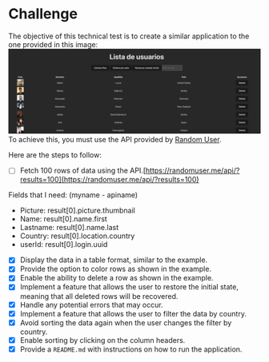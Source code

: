 # Challenge

The objective of this technical test is to create a similar application to the one provided in this image:
![image](/src/assets/sample.png)
To achieve this, you must use the API provided by [Random User](https://randomuser.me/).

Here are the steps to follow:

- [ ] Fetch 100 rows of data using the API.[https://randomuser.me/api/?results=100](https://randomuser.me/api/?results=100)

Fields that I need: (myname - apiname)
- Picture: result[0].picture.thumbnail
- Name: result[0].name.first
- Lastname: result[0].name.last
- Country: result[0].location.country
- userId: result[0].login.uuid

- [X] Display the data in a table format, similar to the example.
- [X] Provide the option to color rows as shown in the example.
- [X] Enable the ability to delete a row as shown in the example.
- [X] Implement a feature that allows the user to restore the initial state, meaning that all deleted rows will be recovered.
- [X] Handle any potential errors that may occur.
- [X] Implement a feature that allows the user to filter the data by country.
- [X] Avoid sorting the data again when the user changes the filter by country.
- [X] Enable sorting by clicking on the column headers.
- [X] Provide a `README.md` with instructions on how to run the application.
